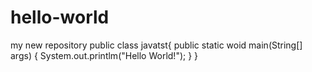 # hello-world
my new repository
public class javatst{
  public static woid main(String[] args) {
    System.out.printlm("Hello World!");
  }
}
